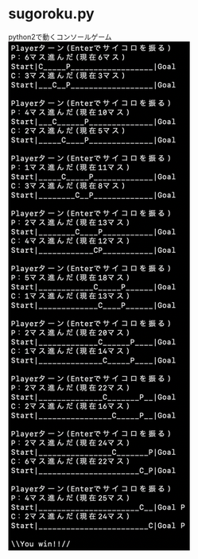 # sugoroku.py
python2で動くコンソールゲーム
![image](https://github.com/kuritaro1122/sugoroku.py/blob/main/image.png)
